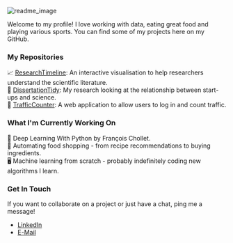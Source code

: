 ![readme_image](https://user-images.githubusercontent.com/71706696/143457159-a3d72804-dfac-45ee-ac7a-9904d3d25fc2.png)

Welcome to my profile! I love working with data, eating great food and playing various sports. You can find some of my projects here on my GitHub.

### My Repositories

📈 [ResearchTimeline](https://github.com/aidan-o-brien/PaperTimeline): An interactive visualisation to help researchers understand the scientific literature.  
🔬 [DissertationTidy](https://github.com/aidan-o-brien/DissertationTidy): My research looking at the relationship between start-ups and science.  
🚗 [TrafficCounter](https://github.com/aidan-o-brien/TrafficCounter): A web application to allow users to log in and count traffic.

### What I'm Currently Working On

📖 Deep Learning With Python by François Chollet.  
🍲 Automating food shopping - from recipe recommendations to buying ingredients.  
🖥️ Machine learning from scratch - probably indefinitely coding new algorithms I learn.  

### Get In Touch

If you want to collaborate on a project or just have a chat, ping me a message!

+ [LinkedIn](https://www.linkedin.com/in/aidan-o-brien/)
+ [E-Mail](mailto:aidan.obrien@bath.edu)
